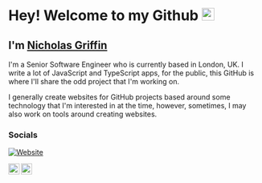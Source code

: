 # Hey! Welcome to my Github <img src="https://media.giphy.com/media/hvRJCLFzcasrR4ia7z/giphy.gif" width="25px"/> 

## I'm [Nicholas Griffin](https://nicholasgriffin.dev)

I'm a Senior Software Engineer who is currently based in London, UK. I write a lot of JavaScript and TypeScript apps, for the public, this GitHub is where I'll share the odd project that I'm working on.

I generally create websites for GitHub projects based around some technology that I'm interested in at the time, however, sometimes, I may also work on tools around creating websites.

### Socials

[![Website](https://img.shields.io/website?label=nicholasgriffin.dev&style=for-the-badge&url=https%3A%2F%2Fnicholasgriffin.dev)](https://nicholasgriffin.dev)

[<img align="left" alt="LinkindIn" width="22px" src="https://cdn2.iconfinder.com/data/icons/social-media-2285/512/1_Linkedin_unofficial_colored_svg-512.png" />][linkedin]
[<img align="left" alt="Twitter" width="22px" src="https://cdn2.iconfinder.com/data/icons/social-media-2285/512/1_Twitter3_colored_svg-512.png" />][twitter]

<br />

[website]: https://nicholasgriffin.dev
[twitter]: https://twitter.com/NGriffintn
[linkedin]: https://linkedin.com/nicholasgriffin-gb
